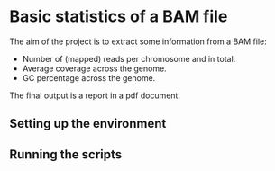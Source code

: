 # Basic statistics of a BAM file

The aim of the project is to extract some information from a BAM file:
- Number of (mapped) reads per chromosome and in total.
- Average coverage across the genome.
- GC percentage across the genome.

The final output is a report in a pdf document.

## Setting up the environment

## Running the scripts
